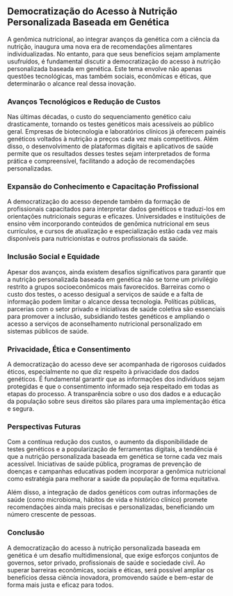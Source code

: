 
## Democratização do Acesso à Nutrição Personalizada Baseada em Genética

A genômica nutricional, ao integrar avanços da genética com a ciência da nutrição, inaugura uma nova era de recomendações alimentares individualizadas. No entanto, para que seus benefícios sejam amplamente usufruídos, é fundamental discutir a democratização do acesso à nutrição personalizada baseada em genética. Este tema envolve não apenas questões tecnológicas, mas também sociais, econômicas e éticas, que determinarão o alcance real dessa inovação.

### Avanços Tecnológicos e Redução de Custos

Nas últimas décadas, o custo do sequenciamento genético caiu drasticamente, tornando os testes genéticos mais acessíveis ao público geral. Empresas de biotecnologia e laboratórios clínicos já oferecem painéis genéticos voltados à nutrição a preços cada vez mais competitivos. Além disso, o desenvolvimento de plataformas digitais e aplicativos de saúde permite que os resultados desses testes sejam interpretados de forma prática e compreensível, facilitando a adoção de recomendações personalizadas.

### Expansão do Conhecimento e Capacitação Profissional

A democratização do acesso depende também da formação de profissionais capacitados para interpretar dados genéticos e traduzi-los em orientações nutricionais seguras e eficazes. Universidades e instituições de ensino vêm incorporando conteúdos de genômica nutricional em seus currículos, e cursos de atualização e especialização estão cada vez mais disponíveis para nutricionistas e outros profissionais da saúde.

### Inclusão Social e Equidade

Apesar dos avanços, ainda existem desafios significativos para garantir que a nutrição personalizada baseada em genética não se torne um privilégio restrito a grupos socioeconômicos mais favorecidos. Barreiras como o custo dos testes, o acesso desigual a serviços de saúde e a falta de informação podem limitar o alcance dessa tecnologia. Políticas públicas, parcerias com o setor privado e iniciativas de saúde coletiva são essenciais para promover a inclusão, subsidiando testes genéticos e ampliando o acesso a serviços de aconselhamento nutricional personalizado em sistemas públicos de saúde.

### Privacidade, Ética e Consentimento

A democratização do acesso deve ser acompanhada de rigorosos cuidados éticos, especialmente no que diz respeito à privacidade dos dados genéticos. É fundamental garantir que as informações dos indivíduos sejam protegidas e que o consentimento informado seja respeitado em todas as etapas do processo. A transparência sobre o uso dos dados e a educação da população sobre seus direitos são pilares para uma implementação ética e segura.

### Perspectivas Futuras

Com a contínua redução dos custos, o aumento da disponibilidade de testes genéticos e a popularização de ferramentas digitais, a tendência é que a nutrição personalizada baseada em genética se torne cada vez mais acessível. Iniciativas de saúde pública, programas de prevenção de doenças e campanhas educativas podem incorporar a genômica nutricional como estratégia para melhorar a saúde da população de forma equitativa.

Além disso, a integração de dados genéticos com outras informações de saúde (como microbioma, hábitos de vida e histórico clínico) promete recomendações ainda mais precisas e personalizadas, beneficiando um número crescente de pessoas.

### Conclusão

A democratização do acesso à nutrição personalizada baseada em genética é um desafio multidimensional, que exige esforços conjuntos de governos, setor privado, profissionais de saúde e sociedade civil. Ao superar barreiras econômicas, sociais e éticas, será possível ampliar os benefícios dessa ciência inovadora, promovendo saúde e bem-estar de forma mais justa e eficaz para todos.

```
